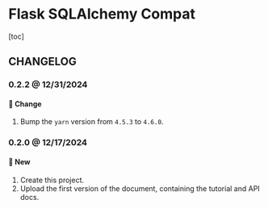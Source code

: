 # Flask SQLAlchemy Compat

[toc]

## CHANGELOG

### 0.2.2 @ 12/31/2024

#### :floppy_disk: Change

1. Bump the `yarn` version from `4.5.3` to `4.6.0`.

### 0.2.0 @ 12/17/2024

#### :mega: New

1. Create this project.
2. Upload the first version of the document, containing the tutorial and API docs.
